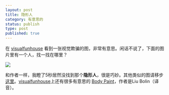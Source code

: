 ```yaml
---
layout: post
title: 隐形人
category: 有意思的 
status: publish
type: post
published: true
---
```

在 <a href="http://visualfunhouse.com/">visualfunhouse</a> 看到一张视觉欺骗的图，非常有意思。闲话不说了，下面的图片里有一个人，找一找在哪里？</p>

<img src="https://pic-1300049111.cos.ap-beijing.myqcloud.com/img/20201227163748.png"/>

和作者一样，我瞪了5秒居然没找到那个**隐形人**，很是巧妙。其他类似的图请移步<a href="http://visualfunhouse.com/uncategorized/the-invisible-man-optical-illusion.html">这里</a>。<a href="http://visualfunhouse.com/">visualfunhouse</a>上还有很多有意思的 <a href="http://visualfunhouse.com/body_paint/invisible-man-body-paint.html" title="Invisible Man Body Paint">Body Paint</a>，作者是Liu Bolin（译音）。
